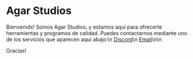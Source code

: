 # Agar Studios
Bienvenidx! Somos Agar Studios, y estamos aquí para ofrecerte herramientas y programas de calidad. Puedes contactarnos mediante uno de los servicios que aparecen aquí abajo:\n
[Discord][discord]\n
[Email][email]\n\n

Gracias!

[discord]: https://discord.gg/rBunT9U7U9
[email]: mailto:agarstudios@pm.me
